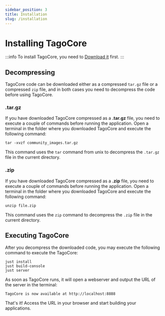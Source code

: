 ```yaml
---
sidebar_position: 3
title: Installation
slug: /installation
---
```


# Installing TagoCore

:::info
To install TagoCore, you need to [Download it](/download) first.
:::

## Decompressing

TagoCore code can be downloaded either as a compressed `tar.gz` file or a compressed `zip` file, and in both cases you need to decompress the code before using TagoCore.

### .tar.gz

If you have downloaded TagoCore compressed as a **.tar.gz** file, you need to execute a couple of commands before running the application.
Open a terminal in the folder where you downloaded TagoCore and execute the following command:

```shell
tar -xvzf community_images.tar.gz
```

This command uses the `tar` command from unix to decompress the `.tar.gz` file in the current directory. 

### .zip

If you have downloaded TagoCore compressed as a **.zip** file, you need to execute a couple of commands before running the application.
Open a terminal in the folder where you downloaded TagoCore and execute the following command:

```shell
unzip file.zip
```

This command uses the `zip` command to decompress the `.zip` file in the current directory. 

## Executing TagoCore

After you decompress the downloaded code, you may execute the following command to execute the TagoCore:

```shell
just install
just build-console
just server
```

As soon as TagoCore runs, it will open a webserver and output the URL of the server in the terminal:

```shell
TagoCore is now available at http://localhost:8888
```

That's it! Access the URL in your browser and start building your applications.

<!-- ## Next Steps

If you have no idea how TagoCore works, you should check out our [TagoCore Overview](/overview). However, if you are already familiar with some concepts, you can engage with [our community](https://community.tago.io/c/tagocore/19) by answering questions from other folks! -->
